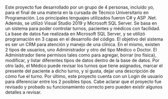 Este proyecto fue desarrollado por un grupo de 4 personas, incluído yo, para el final de una materia en la cursada de Técnico Universitario en Programación. Los principales lenguajes utilizados fueron C# y ASP .Net. Además, se utilizó Visual Studio 2019 y Microsoft SQL Server.
Se basa en un sistema para poder controlar turnos, pacientes y médicos con facilidad.
La base de datos fue realizada en Microsoft SQL Server, y se utilizó programación en 3 capas en el desarrollo del código.
El objetivo del sistema es ser un CRM para atención y manejo de una clínica.
En el mismo, existen 2 tipos de usuarios, uno Administrador y otro del tipo Médico o Doctor.
El Administrador tiene permisos tales como para agregar, borrar (no física), modificar, y listar diferentes tipos de datos dentro de la base de datos. Por otro lado, el Médico puede revisar los turnos que tiene asignados, marcar el presente del paciente a dicho turno, y si gusta, dejar una descripción de cómo fue el turno. 
Por último, este proyecto cuenta con un Login de usuario para diferenciar entre los 2 posibles tipos. Cabe aclarar que el proyecto fue revisado y probado su funcionamiento correcto pero pueden existir algunos detalles a revisar.
